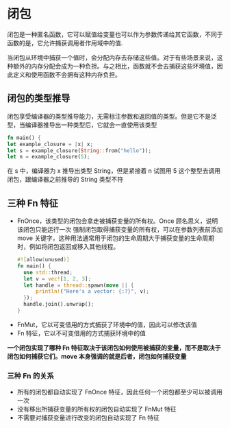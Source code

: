 # 闭包
闭包是一种匿名函数，它可以赋值给变量也可以作为参数传递给其它函数，不同于函数的是，它允许捕获调用者作用域中的值.

当闭包从环境中捕获一个值时，会分配内存去存储这些值。对于有些场景来说，这种额外的内存分配会成为一种负担。与之相比，函数就不会去捕获这些环境值，因此定义和使用函数不会拥有这种内存负担。

## 闭包的类型推导

闭包享受编译器的类型推导能力，无需标注参数和返回值的类型。但是它不是泛型，当编译器推导出一种类型后，它就会一直使用该类型

```rust
fn main() {
let example_closure = |x| x;
let s = example_closure(String::from("hello"));
let n = example_closure(5);
```
在 s 中，编译器为 x 推导出类型 String，但是紧接着 n 试图用 5 这个整型去调用闭包，跟编译器之前推导的 String 类型不符

## 三种 Fn 特征
- FnOnce，该类型的闭包会拿走被捕获变量的所有权。Once 顾名思义，说明该闭包只能运行一次
  强制闭包取得捕获变量的所有权，可以在参数列表前添加 move 关键字，这种用法通常用于闭包的生命周期大于捕获变量的生命周期时，例如将闭包返回或移入其他线程。
  ```rust
  #![allow(unused)]
  fn main() {
    use std::thread;
    let v = vec![1, 2, 3];
    let handle = thread::spawn(move || {
        println!("Here's a vector: {:?}", v);
    });
    handle.join().unwrap();
  }
  ```
- FnMut，它以可变借用的方式捕获了环境中的值，因此可以修改该值
- Fn 特征，它以不可变借用的方式捕获环境中的值 

<strong>一个闭包实现了哪种 Fn 特征取决于该闭包如何使用被捕获的变量，而不是取决于闭包如何捕获它们。move 本身强调的就是后者，闭包如何捕获变量</strong>

### 三种 Fn 的关系
- 所有的闭包都自动实现了 FnOnce 特征，因此任何一个闭包都至少可以被调用一次
- 没有移出所捕获变量的所有权的闭包自动实现了 FnMut 特征
- 不需要对捕获变量进行改变的闭包自动实现了 Fn 特征
